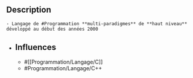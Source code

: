 ## Description
	- Langage de #Programmation **multi-paradigmes** de **haut niveau** développé au début des années 2000
- ## Influences
	- #[[Programmation/Langage/C]]
	- #Programmation/Langage/C++